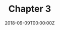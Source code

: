 ---
# Title, summary, and page position.
linktitle: 文献阅读
summary: Learn how to use Academic's docs layout for publishing online courses, software documentation, and tutorials.
weight: 3
icon: book-reader
icon_pack: fas  

# Page metadata.
title: Chapter 3
date: "2018-09-09T00:00:00Z"
type: book  # Do not modify.
---